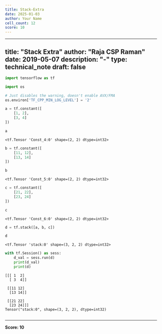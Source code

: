 ```yaml
---
title: Stack-Extra
date: 2025-01-03
author: Your Name
cell_count: 12
score: 10
---
```


---
title: "Stack Extra"
author: "Raja CSP Raman"
date: 2019-05-07
description: "-"
type: technical_note
draft: false
---

```python
import tensorflow as tf

import os

# Just disables the warning, doesn't enable AVX/FMA
os.environ['TF_CPP_MIN_LOG_LEVEL'] = '2'
```


```python
a = tf.constant([
    [1, 2],
    [3, 4]
])
```


```python
a
```




    <tf.Tensor 'Const_4:0' shape=(2, 2) dtype=int32>




```python
b = tf.constant([
    [11, 12],
    [13, 14]
])
```


```python
b
```




    <tf.Tensor 'Const_5:0' shape=(2, 2) dtype=int32>




```python
c = tf.constant([
    [21, 22],
    [23, 24]
])
```


```python
c
```




    <tf.Tensor 'Const_6:0' shape=(2, 2) dtype=int32>




```python
d = tf.stack([a, b, c])
```


```python
d
```




    <tf.Tensor 'stack:0' shape=(3, 2, 2) dtype=int32>




```python
with tf.Session() as sess:
    d_val = sess.run(d)
    print(d_val)
    print(d)
```

    [[[ 1  2]
      [ 3  4]]
    
     [[11 12]
      [13 14]]
    
     [[21 22]
      [23 24]]]
    Tensor("stack:0", shape=(3, 2, 2), dtype=int32)



```python

```


---
**Score: 10**